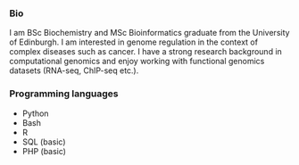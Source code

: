 ### Bio

I am BSc Biochemistry and MSc Bioinformatics graduate from the University of Edinburgh. I am interested in genome regulation in the context of complex diseases such as cancer. I have a strong research background in computational genomics and enjoy working with functional genomics datasets (RNA-seq, ChIP-seq etc.).

### Programming languages

- Python
- Bash
- R
- SQL (basic)
- PHP (basic) 
